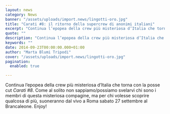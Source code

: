 ```yaml
---
layout: news
category: News
banner: "/assets/uploads/import.news/lingotti-oro.jpg"
title: "Carati #8: il ritorno della supercrew di anonimi italiani"
excerpt: "Continua l’epopea della crew più misteriosa d’Italia che torna con la posse cut Carati #8. Come al solito non sappiamo/possiamo svelarvi chi sono i membri di questa misteriosa compagine, ma per chi volesse scoprire qualcosa di più, suoneranno dal vivo a Roma sabato 27 settembre al Brancaleone. Enjoy!"
quote: ""
description: "Continua l’epopea della crew più misteriosa d’Italia che torna con la posse cut Carati #8. Come al solito non sappiamo/possiamo svelarvi chi sono i membri di questa misteriosa compagine, ma per chi volesse scoprire qualcosa di più, suoneranno dal vivo a Roma sabato 27 settembre al Brancaleone. Enjoy!"
keywords: ""
date: 2014-09-23T00:00:00.000+01:00
author: "Marta Blumi Tripodi"
cover: "/assets/uploads/import.news/lingotti-oro.jpg"
pagination:
  enabled: true

---
```


[](https://hotmc.com/wp-content/uploads/2013/06/lingotti-oro.jpg)

Continua l’epopea della crew più misteriosa d’Italia che torna con la posse cut _Carati #8_. Come al solito non sappiamo/possiamo svelarvi chi sono i membri di questa misteriosa compagine, ma per chi volesse scoprire qualcosa di più, suoneranno dal vivo a Roma sabato 27 settembre al Brancaleone. Enjoy!